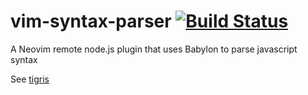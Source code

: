 # vim-syntax-parser [![Build Status](https://travis-ci.org/billyvg/vim-syntax-parser.svg?branch=master)](https://travis-ci.org/billyvg/vim-syntax-parser)
A Neovim remote node.js plugin that uses Babylon to parse javascript syntax

See [tigris][1]

[1]: https://github.com/billyvg/tigris.nvim
